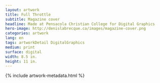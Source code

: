 ```yaml
---
layout: artwork
title: Full Throttle
subtitle: Magazine cover
headline: Made at Pensacola Christian College for Digital Graphics
hero-image: http://denislabrecque.ca/images/magazine-cover.png
categories: artwork
lang: en
tags: artworkDetail DigitalGraphics
medium: print
surface: digital
width: 8.5 in.
height: 11 in.
---
```

{% include artwork-metadata.html %}

